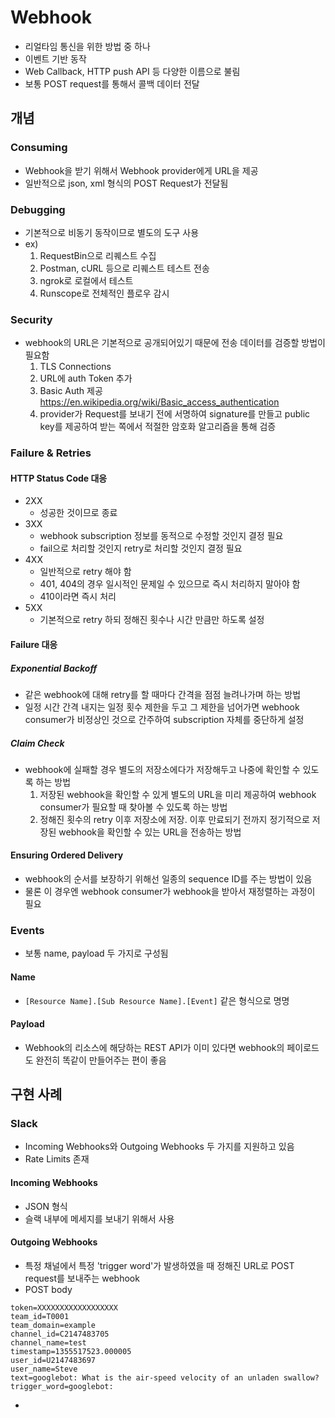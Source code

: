 # Webhook

- 리얼타임 통신을 위한 방법 중 하나
- 이벤트 기반 동작
- Web Callback, HTTP push API 등 다양한 이름으로 불림
- 보통 POST request를 통해서 콜백 데이터 전달

## 개념

### Consuming

- Webhook을 받기 위해서 Webhook provider에게 URL을 제공
- 일반적으로 json, xml 형식의 POST Request가 전달됨

### Debugging

- 기본적으로 비동기 동작이므로 별도의 도구 사용
- ex)
  1. RequestBin으로 리퀘스트 수집
  2. Postman, cURL 등으로 리퀘스트 테스트 전송
  3. ngrok로 로컬에서 테스트
  4. Runscope로 전체적인 플로우 감시

### Security

- webhook의 URL은 기본적으로 공개되어있기 때문에 전송 데이터를 검증할 방법이 필요함
  1. TLS Connections
  2. URL에 auth Token 추가
  3. Basic Auth 제공 https://en.wikipedia.org/wiki/Basic_access_authentication
  4. provider가 Request를 보내기 전에 서명하여 signature를 만들고 public key를 제공하여 받는 쪽에서 적절한 암호화 알고리즘을 통해 검증

### Failure & Retries

#### HTTP Status Code 대응

- 2XX 
  - 성공한 것이므로 종료
- 3XX
  - webhook subscription 정보를 동적으로 수정할 것인지 결정 필요
  - fail으로 처리할 것인지 retry로 처리할 것인지 결정 필요
- 4XX
  - 일반적으로 retry 해야 함
  - 401, 404의 경우 일시적인 문제일 수 있으므로 즉시 처리하지 말아야 함
  - 410이라면 즉시 처리
- 5XX
  - 기본적으로 retry 하되 정해진 횟수나 시간 만큼만 하도록 설정

#### Failure 대응

##### Exponential Backoff

- 같은 webhook에 대해 retry를 할 때마다 간격을 점점 늘려나가며 하는 방법
- 일정 시간 간격 내지는 일정 횟수 제한을 두고 그 제한을 넘어가면 webhook consumer가 비정상인 것으로 간주하여 subscription 자체를 중단하게 설정

##### Claim Check

- webhook에 실패할 경우 별도의 저장소에다가 저장해두고 나중에 확인할 수 있도록 하는 방법
  1. 저장된 webhook을 확인할 수 있게 별도의 URL을 미리 제공하여 webhook consumer가 필요할 때 찾아볼 수 있도록 하는 방법
  2. 정해진 횟수의 retry 이후 저장소에 저장. 이후 만료되기 전까지 정기적으로 저장된 webhook을 확인할 수 있는 URL을 전송하는 방법

#### Ensuring Ordered Delivery

- webhook의 순서를 보장하기 위해선 일종의 sequence ID를 주는 방법이 있음
- 물론 이 경우엔 webhook consumer가 webhook을 받아서 재정렬하는 과정이 필요

### Events

- 보통 name, payload 두 가지로 구성됨

#### Name

- `[Resource Name].[Sub Resource Name].[Event]` 같은 형식으로 명명

#### Payload

- Webhook의 리소스에 해당하는 REST API가 이미 있다면 webhook의 페이로드도 완전히 똑같이 만들어주는 편이 좋음

## 구현 사례

### Slack

- Incoming Webhooks와 Outgoing Webhooks 두 가지를 지원하고 있음
- Rate Limits 존재

#### Incoming Webhooks

- JSON 형식
- 슬랙 내부에 메세지를 보내기 위해서 사용

#### Outgoing Webhooks

- 특정 채널에서 특정 'trigger word'가 발생하였을 때 정해진 URL로 POST request를 보내주는 webhook
- POST body

``` form
token=XXXXXXXXXXXXXXXXXX
team_id=T0001
team_domain=example
channel_id=C2147483705
channel_name=test
timestamp=1355517523.000005
user_id=U2147483697
user_name=Steve
text=googlebot: What is the air-speed velocity of an unladen swallow?
trigger_word=googlebot:
```

- 
